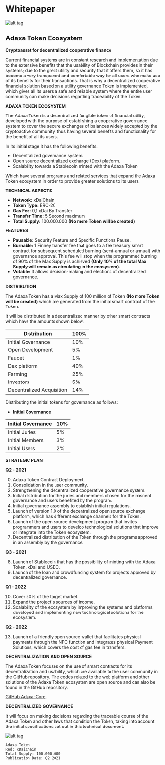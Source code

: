 # Whitepaper
![alt tag](https://github.com/adaxa-core/Whitepaper-Adaxa-Token/blob/main/src/Adaxa_Nombre_Black.png)
## Adaxa Token Ecosystem
**Cryptoasset for decentralized cooperative finance**

Current financial systems are in constant research and implementation due to the extensive benefits that the usability of Blockchain provides in their systems; due to the great utility and security that it offers them, so it has become a very transparent and comfortable way for all users who make use of its benefits for their transactions.
That is why a decentralized cooperative financial solution based on a utility governance Token is implemented, which gives all its users a safe and reliable system where the entire user community can make decisions regarding traceability of the Token.

**ADAXA TOKEN ECOSYSTEM**

The Adaxa Token is a decentralized fungible token of financial utility, developed with the purpose of establishing a cooperative governance system to cover the secure exchanges of balances widely accepted by the cryptoactive community, thus having several benefits and functionality for the benefit of all its users.

In its initial stage it has the following benefits:
* Decentralized governance system.
* Open source decentralized exchange (Dex) platform.
* Scalability towards a Stablecoin minted with the Adaxa Token.

Which have several programs and related services that expand the Adaxa Token ecosystem in order to provide greater solutions to its users.

**TECHNICAL ASPECTS**
- **Network:** xDaiChain
- **Token Type:** ERC-20
- **Gas Fee:** 0,1 xDai By Transfer
- **Transfer Time:** 5 Second maximum
- **Total Supply:** 100.000.000 **(No more Token will be created)**

**FEATURES**
- **Pausable:** Security Feature and Specific Functions Pause.
- **Burnable:** 1 Finney transfer fee that goes to a fee treasury smart contract for subsequent scheduled burning (semi-annual or annual) with governance approval. This fee will stop when the programmed burning of 90% of the Max Supply is achieved **(Only 10% of the total Max Supply will remain as circulating in the ecosystem).**
- **Votable:** It allows decision-making and elections of decentralized governance.

**DISTRIBUTION**

The Adaxa Token has a Max Supply of 100 million of Token **(No more Token will be created)** which are generated from the initial smart contract of the Token.

It will be distributed in a decentralized manner by other smart contracts which have the amounts shown below. 

| Distribution	 | 100%	 |
| ------------- | ------------- |
| Initial Governance | 10% |
| Open Development | 5% |
| Faucet  | 1% |
| Dex platform  | 40% |
| Farming 	  | 25% |
| Investors	  | 5% |
| Decentralized Acquisition | 14% |

Distributing the initial tokens for governance as follows:

- **Initial Governance** 

| Initial Governance	 | 10%	 |
| ------------- | ------------- |
| Initial Juries | 5% |
| Initial Members  | 3% |
| Initial Users  | 2% |

**STRATEGIC PLAN**

**Q2 - 2021**

0.	Adaxa Token Contract Deployment.
1.	Consolidation in the user community.
2.	Strengthening the decentralized cooperative governance system.
3.	Initial distribution for the juries and members chosen for the nascent governance and users benefited by the program.
4.	Initial governance assembly to establish initial regulations.
5.	Launch of version 1.0 of the decentralized open source exchange platform, which has different exchange channels for the Token.
6.	Launch of the open source development program that invites programmers and users to develop technological solutions that improve or integrate into the Token ecosystem.
7.	Decentralized distribution of the Token through the programs approved in an assembly by the governance.

**Q3 - 2021**

8.	Launch of Stablecoin that has the possibility of minting with the Adaxa Token, xDai and USDC.
9.	Launch of the loan and crowdfunding system for projects approved by decentralized governance.

**Q1 - 2022**

10.	 Cover 50% of the target market.
11.	 Expand the project's sources of income.
12.	 Scalability of the ecosystem by improving the systems and platforms developed and implementing new technological solutions for the ecosystem.

**Q2 - 2022**

13.	Launch of a friendly open source wallet that facilitates physical payments through the NFC function and integrates physical Payment Solutions, which covers the cost of gas fee in transfers.

**DECENTRALIZATION AND OPEN SOURCE**

The Adaxa Token focuses on the use of smart contracts for its decentralization and usability, which are available to the user community in the GitHub repository.
The codes related to the web platform and other solutions of the Adaxa Token ecosystem are open source and can also be found in the GitHub repository.

[GitHub Adaxa-Core](https://github.com/adaxa-core).

**DECENTRALIZED GOVERNANCE**

It will focus on making decisions regarding the traceable course of the Adaxa Token and other laws that condition the Token, taking into account the initial specifications set out in this technical document.

![alt tag](https://github.com/adaxa-core/Whitepaper-Adaxa-Token/blob/main/src/Adaxa_Nombre_Blue.png)
```**Adaxa Token**
Adaxa Token
Red: xDaiChain
Total Supply: 100.000.000
Publication Date: Q2 2021
```
